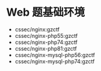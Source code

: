 # Web 题基础环境

- cssec/nginx:gzctf
- cssec/nginx-php55:gzctf
- cssec/nginx-php74:gzctf
- cssec/nginx-php81:gzctf
- cssec/nginx-mysql-php56:gzctf
- cssec/nginx-mysql-php74:gzctf
